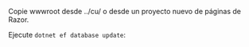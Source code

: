 Copie wwwroot desde ../cu/ o desde un proyecto nuevo de páginas de Razor.

Ejecute `dotnet ef database update`:
